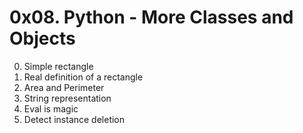 # 0x08. Python - More Classes and Objects

0. Simple rectangle
1. Real definition of a rectangle
2. Area and Perimeter
3. String representation
4. Eval is magic
5. Detect instance deletion
